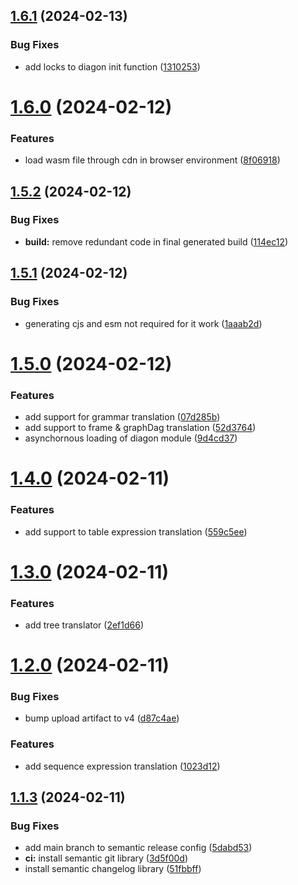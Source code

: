 ## [1.6.1](https://github.com/elmouradiaminedev/diagonjs/compare/v1.6.0...v1.6.1) (2024-02-13)


### Bug Fixes

* add locks to diagon init function ([1310253](https://github.com/elmouradiaminedev/diagonjs/commit/1310253c5e0c9b9ddfd6b263f7926db46324cfa5))

# [1.6.0](https://github.com/elmouradiaminedev/diagonjs/compare/v1.5.2...v1.6.0) (2024-02-12)


### Features

* load wasm file through cdn in browser environment ([8f06918](https://github.com/elmouradiaminedev/diagonjs/commit/8f06918bc1298e43201339e0d503fef62e6c7b4a))

## [1.5.2](https://github.com/elmouradiaminedev/diagonjs/compare/v1.5.1...v1.5.2) (2024-02-12)


### Bug Fixes

* **build:** remove redundant code in final generated build ([114ec12](https://github.com/elmouradiaminedev/diagonjs/commit/114ec12fc0dc7d986d2fbd7f8654d0cc6aa013c3))

## [1.5.1](https://github.com/elmouradiaminedev/diagonjs/compare/v1.5.0...v1.5.1) (2024-02-12)


### Bug Fixes

* generating cjs and esm not required for it work ([1aaab2d](https://github.com/elmouradiaminedev/diagonjs/commit/1aaab2d79d5a60e02747ac39c10a16b959dc77b5))

# [1.5.0](https://github.com/elmouradiaminedev/diagonjs/compare/v1.4.0...v1.5.0) (2024-02-12)


### Features

* add support for grammar translation ([07d285b](https://github.com/elmouradiaminedev/diagonjs/commit/07d285bc83619a65fc9f2330ff4215203c72b0cb))
* add support to frame & graphDag translation ([52d3764](https://github.com/elmouradiaminedev/diagonjs/commit/52d3764c7091e0dbe0c0945b0e38dc250b1a8e0c))
* asynchornous loading of diagon module ([9d4cd37](https://github.com/elmouradiaminedev/diagonjs/commit/9d4cd37c9ffbe5445b600a8d079e06e8f6e88a48))

# [1.4.0](https://github.com/elmouradiaminedev/diagonjs/compare/v1.3.0...v1.4.0) (2024-02-11)


### Features

* add support to table expression translation ([559c5ee](https://github.com/elmouradiaminedev/diagonjs/commit/559c5ee838c7791cef37781f8e3ce247eb9004d8))

# [1.3.0](https://github.com/elmouradiaminedev/diagonjs/compare/v1.2.0...v1.3.0) (2024-02-11)


### Features

* add tree translator ([2ef1d66](https://github.com/elmouradiaminedev/diagonjs/commit/2ef1d66fa44aba0e5e5f779eb7ad70d64c71c8e3))

# [1.2.0](https://github.com/elmouradiaminedev/diagonjs/compare/v1.1.3...v1.2.0) (2024-02-11)


### Bug Fixes

* bump upload artifact to v4 ([d87c4ae](https://github.com/elmouradiaminedev/diagonjs/commit/d87c4ae6a303fe129716c269537c6a4ca2db7ec9))


### Features

* add  sequence expression translation ([1023d12](https://github.com/elmouradiaminedev/diagonjs/commit/1023d122678b2090ed93d717fe7f36a3e26add6b))

## [1.1.3](https://github.com/elmouradiaminedev/diagonjs/compare/v1.1.2...v1.1.3) (2024-02-11)


### Bug Fixes

* add main branch to semantic release config ([5dabd53](https://github.com/elmouradiaminedev/diagonjs/commit/5dabd538550f3d48498875ea8c7f7bb6bccf2a21))
* **ci:** install semantic git library ([3d5f00d](https://github.com/elmouradiaminedev/diagonjs/commit/3d5f00da1b56bb343888b86ad9c1a380c2f9f340))
* install semantic changelog library ([51fbbff](https://github.com/elmouradiaminedev/diagonjs/commit/51fbbffa4c6fac44f638ead5611da9ee206daef2))
